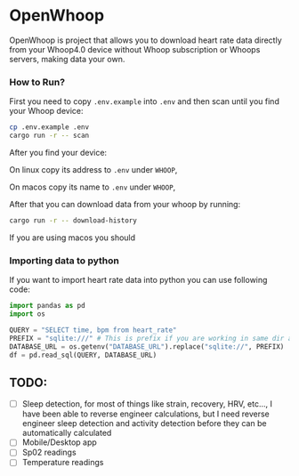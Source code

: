 # OpenWhoop

OpenWhoop is project that allows you to download heart rate data directly from your Whoop4.0 device without Whoop subscription or Whoops servers, making data your own.

### How to Run?

First you need to copy `.env.example` into `.env` and then scan until you find your Whoop device:
```sh
cp .env.example .env
cargo run -r -- scan
```

After you find your device:

On linux copy its address to `.env` under `WHOOP`, 

On macos copy its name to `.env` under `WHOOP`,  

After that you can download data from your whoop by running:
```sh
cargo run -r -- download-history
```

If you are using macos you should 

### Importing data to python

If you want to import heart rate data into python you can use following code:
```py
import pandas as pd
import os

QUERY = "SELECT time, bpm from heart_rate"
PREFIX = "sqlite:///" # This is prefix if you are working in same dir as `.env` if you are working in `notebooks/` change to `sqlite:///../`
DATABASE_URL = os.getenv("DATABASE_URL").replace("sqlite://", PREFIX) 
df = pd.read_sql(QUERY, DATABASE_URL)
```


## TODO:

- [ ] Sleep detection, for most of things like strain, recovery, HRV, etc..., I have been able to reverse engineer calculations, but I need reverse engineer sleep detection and activity detection before they can be automatically calculated
- [ ] Mobile/Desktop app
- [ ] Sp02 readings
- [ ] Temperature readings